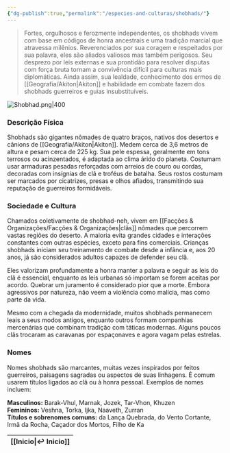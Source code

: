 ```yaml
---
{"dg-publish":true,"permalink":"/especies-and-culturas/shobhads/"}
---
```


> Fortes, orgulhosos e ferozmente independentes, os shobhads vivem com base em códigos de honra ancestrais e uma tradição marcial que atravessa milênios. Reverenciados por sua coragem e respeitados por sua palavra, eles são aliados valiosos mas também perigosos. Seu desprezo por leis externas e sua prontidão para resolver disputas com força bruta tornam a convivência difícil para culturas mais diplomáticas. Ainda assim, sua lealdade, conhecimento dos ermos de [[Geografia/Akiton\|Akiton]] e habilidade em combate fazem dos shobhads guerreiros e guias insubstituíveis.

![Shobhad.png|400](/img/user/Assets/Imagens/Ra%C3%A7as/Shobhad.png)
### **Descrição Física**

Shobhads são gigantes nômades de quatro braços, nativos dos desertos e cânions de [[Geografia/Akiton\|Akiton]]. Medem cerca de 3,6 metros de altura e pesam cerca de 225 kg. Sua pele espessa, geralmente em tons terrosos ou acinzentados, é adaptada ao clima árido do planeta. Costumam usar armaduras pesadas reforçadas com arreios de couro ou cordas, decoradas com insígnias de clã e troféus de batalha. Seus rostos costumam ser marcados por cicatrizes, presas e olhos afiados, transmitindo sua reputação de guerreiros formidáveis.


### **Sociedade e Cultura**

Chamados coletivamente de shobhad-neh, vivem em [[Facções & Organizações/Facções & Organizações\|clãs]] nômades que percorrem vastas regiões do deserto. A maioria evita grandes cidades e interações constantes com outras espécies, exceto para fins comerciais. Crianças shobhads iniciam seu treinamento de combate desde a infância e, aos 20 anos, já são considerados adultos capazes de defender seu clã.

Eles valorizam profundamente a honra manter a palavra e seguir as leis do clã é essencial, enquanto as leis urbanas só importam se forem aceitas por acordo. Quebrar um juramento é considerado pior que a morte. Embora agressivos por natureza, não veem a violência como malícia, mas como parte da vida.

Mesmo com a chegada da modernidade, muitos shobhads permanecem leais a seus modos antigos, enquanto outros formam companhias mercenárias que combinam tradição com táticas modernas. Alguns poucos clãs trocaram as caravanas por espaçonaves e agora vagam pelas estrelas.


### **Nomes**

Nomes shobhads são marcantes, muitas vezes inspirados por feitos guerreiros, paisagens sagradas ou aspectos de suas linhagens. É comum usarem títulos ligados ao clã ou à honra pessoal. Exemplos de nomes incluem:

**Masculinos:** Barak-Vhul, Marnak, Jozek, Tar-Vhon, Khuzen  
**Femininos:** Veshna, Torka, Ijka, Naaveth, Zurran  
**Títulos e sobrenomes comuns:** da Lança Quebrada, do Vento Cortante, Irmã da Rocha, Caçador dos Mortos, Filho de Ka

| [[Inicio\|↩ Inicio]] |
| -------------------- |